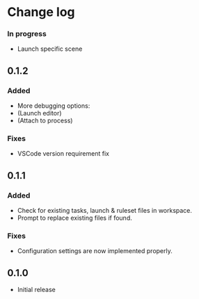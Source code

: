 # Change log

### In progress
- Launch specific scene

## 0.1.2
### Added
- More debugging options:
- (Launch editor)
- (Attach to process)
### Fixes
- VSCode version requirement fix

## 0.1.1
### Added
- Check for existing tasks, launch & ruleset files in workspace.
- Prompt to replace existing files if found.
### Fixes
- Configuration settings are now implemented properly.

## 0.1.0
- Initial release